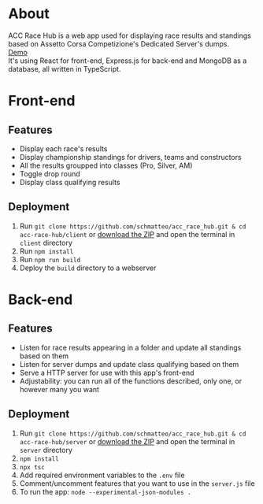 # About
ACC Race Hub is a web app used for displaying race results and standings based on Assetto Corsa Competizione's Dedicated Server's dumps.   
[Demo](https://schmatteo.github.io/bskithub/)   
It's using React for front-end, Express.js for back-end and MongoDB as a database, all written in TypeScript.

# Front-end
## Features
- Display each race's results
- Display championship standings for drivers, teams and constructors
- All the results groupped into classes (Pro, Silver, AM)
- Toggle drop round
- Display class qualifying results

## Deployment
1. Run `git clone https://github.com/schmatteo/acc_race_hub.git & cd acc-race-hub/client` or [download the ZIP](https://github.com/schmatteo/acc-race-hub/archive/refs/heads/master.zip) and open the terminal in `client` directory
2. Run `npm install`
3. Run `npm run build`
4. Deploy the `build` directory to a webserver 

# Back-end
## Features
- Listen for race results appearing in a folder and update all standings based on them
- Listen for server dumps and update class qualifying based on them
- Serve a HTTP server for use with this app's front-end
- Adjustability: you can run all of the functions described, only one, or however many you want

## Deployment
1. Run `git clone https://github.com/schmatteo/acc_race_hub.git & cd acc-race-hub/server` or [download the ZIP](https://github.com/schmatteo/acc-race-hub/archive/refs/heads/master.zip) and open the terminal in `server` directory
2. `npm install`
3. `npx tsc`
4. Add required environment variables to the `.env` file
5. Comment/uncomment features that you want to use in the `server.js` file
6. To run the app: `node --experimental-json-modules .`
